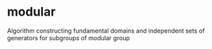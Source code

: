 # modular
Algorithm constructing fundamental domains and independent sets of generators for subgroups of modular group
